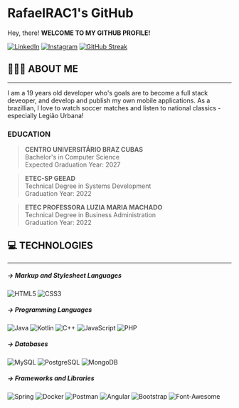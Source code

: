 # RafaelRAC1's GitHub
Hey, there!  **WELCOME TO MY GITHUB PROFILE!**

[![LinkedIn](https://img.shields.io/badge/LinkedIn-000?style=for-the-badge&logo=linkedin&logoColor=0E76A8)](https://www.linkedin.com/in/rafael-corr%C3%AAa-a48a56185/) [![Instagram](https://img.shields.io/badge/Instagram-000?style=for-the-badge&logo=instagram)](https://instagram.com/rafael_correa04?igshid=ZDdkNTZiNTM=)
[![GitHub Streak](https://streak-stats.demolab.com/?user=RafaelRac1&theme=bear&background=000&border=30A3DC&dates=FFF)](https://git.io/streak-stats)

## 🙋🏻‍♂️ ABOUT ME
---
I am a 19 years old developer who's goals are to become a full stack deveoper, and develop and publish my own mobile applications. As a brazillian, I love to watch soccer matches and listen to national classics - especially Legião Urbana!  
### EDUCATION 

>**CENTRO UNIVERSITÁRIO BRAZ CUBAS**  
Bachelor's in Computer Science  
Expected Graduation Year: 2027  

> **ETEC-SP GEEAD**  
Technical Degree in Systems Development  
Graduation Year: 2022  

>**ETEC PROFESSORA LUZIA MARIA MACHADO**  
Technical Degree in Business Administration  
Graduation Year: 2022  

## 💻 TECHNOLOGIES
---
##### → Markup and Stylesheet Languages  
![HTML5](https://img.shields.io/badge/HTML5-000?style=for-the-badge&logo=html5) ![CSS3](https://img.shields.io/badge/CSS3-000?style=for-the-badge&logo=css3&logoColor=264CE4)
##### → Programming Languages  
![Java](https://img.shields.io/badge/Java-000?style=for-the-badge&logo=java) ![Kotlin](https://img.shields.io/badge/Kotlin-0095D5?&style=for-the-badge&logo=kotlin&logoColor=white) ![C++](https://img.shields.io/badge/C%2B%2B-00599C?style=for-the-badge&logo=c%2B%2B&logoColor=white) ![JavaScript](	https://img.shields.io/badge/JavaScript-323330?style=for-the-badge&logo=javascript&logoColor=F7DF1E) ![PHP](https://img.shields.io/badge/PHP-777BB4?style=for-the-badge&logo=php&logoColor=white)

##### →  Databases
![MySQL](https://img.shields.io/badge/MySQL-005C84?style=for-the-badge&logo=mysql&logoColor=white) ![PostgreSQL](https://img.shields.io/badge/PostgreSQL-316192?style=for-the-badge&logo=postgresql&logoColor=white) ![MongoDB](https://img.shields.io/badge/MongoDB-4EA94B?style=for-the-badge&logo=mongodb&logoColor=white)

##### →  Frameworks and Libraries
![Spring](https://img.shields.io/badge/Spring-6DB33F?style=for-the-badge&logo=spring&logoColor=white) ![Docker](https://img.shields.io/badge/Docker-2CA5E0?style=for-the-badge&logo=docker&logoColor=white) ![Postman](https://img.shields.io/badge/Postman-FF6C37?style=for-the-badge&logo=Postman&logoColor=white) ![Angular](https://img.shields.io/badge/Angular-DD0031?style=for-the-badge&logo=angular&logoColor=white) ![Bootstrap](https://img.shields.io/badge/Bootstrap-563D7C?style=for-the-badge&logo=bootstrap&logoColor=white) ![Font-Awesome](https://img.shields.io/badge/Font_Awesome-339AF0?style=for-the-badge&logo=fontawesome&logoColor=white)

<!--
**RafaelRAC1/RafaelRAC1** is a ✨ _special_ ✨ repository because its `README.md` (this file) appears on your GitHub profile.

Here are some ideas to get you started:

- 🔭 I’m currently working on ...
- 🌱 I’m currently learning ...
- 👯 I’m looking to collaborate on ...
- 🤔 I’m looking for help with ...
- 💬 Ask me about ...
- 📫 How to reach me: ...
- 😄 Pronouns: ...
- ⚡ Fun fact: ...
-->

